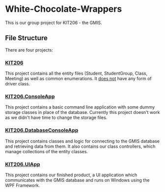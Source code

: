 # White-Chocolate-Wrappers
This is our group project for KIT206 - the GMIS.

## File Structure
There are four projects:
### <ins>KIT206</ins>
This project contains all the entity files (Student, StudentGroup, Class, Meeting) as well as common enumerations. It <ins>does not</ins> have any form of driver class. 
### <ins>KIT206.ConsoleApp</ins>
This project contains a basic command line application with some dummy storage classes in place of the database. Currently this project doesn't work as we 
didn't have time to change the storage files.
### <ins>KIT206.DatabaseConsoleApp</ins>
This project contains classes and logic for connecting to the GMIS database and retrieving data from them. 
It also contains our class controllers, which manage collections of the entity classes.
### <ins>KIT206.UIApp</ins>
This project contains our finished product, a UI application which communicates with the GMIS database and runs on 
Windows using the WPF Framework.

